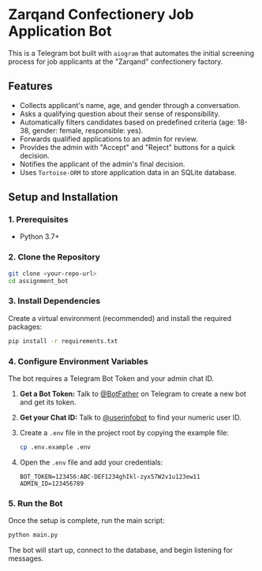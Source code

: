 # Zarqand Confectionery Job Application Bot

This is a Telegram bot built with `aiogram` that automates the initial screening process for job applicants at the "Zarqand" confectionery factory.

## Features

-   Collects applicant's name, age, and gender through a conversation.
-   Asks a qualifying question about their sense of responsibility.
-   Automatically filters candidates based on predefined criteria (age: 18-38, gender: female, responsible: yes).
-   Forwards qualified applications to an admin for review.
-   Provides the admin with "Accept" and "Reject" buttons for a quick decision.
-   Notifies the applicant of the admin's final decision.
-   Uses `Tortoise-ORM` to store application data in an SQLite database.

## Setup and Installation

### 1. Prerequisites

-   Python 3.7+

### 2. Clone the Repository

```bash
git clone <your-repo-url>
cd assignment_bot
```

### 3. Install Dependencies

Create a virtual environment (recommended) and install the required packages:

```bash
pip install -r requirements.txt
```

### 4. Configure Environment Variables

The bot requires a Telegram Bot Token and your admin chat ID.

1.  **Get a Bot Token:** Talk to [@BotFather](https://t.me/BotFather) on Telegram to create a new bot and get its token.
2.  **Get your Chat ID:** Talk to [@userinfobot](https://t.me/userinfobot) to find your numeric user ID.

3.  Create a `.env` file in the project root by copying the example file:

    ```bash
    cp .env.example .env
    ```

4.  Open the `.env` file and add your credentials:

    ```
    BOT_TOKEN=123456:ABC-DEF1234ghIkl-zyx57W2v1u123ew11
    ADMIN_ID=123456789
    ```

### 5. Run the Bot

Once the setup is complete, run the main script:

```bash
python main.py
```

The bot will start up, connect to the database, and begin listening for messages.
